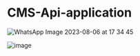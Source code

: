 # CMS-Api-application

![WhatsApp Image 2023-08-06 at 17 34 45](https://github.com/sintu-rana/CMS-Api-application/assets/95019541/54eb4687-c409-4d38-8f7c-1d3e1a34a1ab)


![image](https://github.com/sintu-rana/CMS-Api-application/assets/95019541/79d8a017-372a-4a66-b58a-b25465199253)
